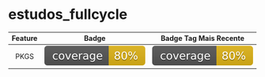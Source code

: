 # estudos_fullcycle

|    Feature     |                                                  Badge                                                  |                                             Badge Tag Mais Recente                                             |
|:--------------:|:-------------------------------------------------------------------------------------------------------:|:--------------------------------------------------------------------------------------------------------------:|
|      PKGS      | ![Coverage - PKGS](https://github.com/VitorinoAssuncao/estudos_fullcycle/blob/badge/pkgs-coverage.svg)  | ![Coverage - PKGS](https://github.com/VitorinoAssuncao/estudos_fullcycle/blob/badge/pkgs-deploy-coverage.svg)  |

